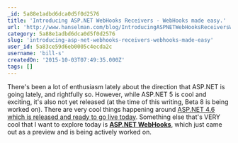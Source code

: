 ```yaml
---
_id: 5a88e1adbd6dca0d5f0d2576
title: 'Introducing ASP.NET WebHooks Receivers - WebHooks made easy.'
url: 'http://www.hanselman.com/blog/IntroducingASPNETWebHooksReceiversWebHooksMadeEasy.aspx'
category: 5a88e1adbd6dca0d5f0d2576
slug: 'introducing-asp-net-webhooks-receivers-webhooks-made-easy'
user_id: 5a83ce59d6eb0005c4ecda2c
username: 'bill-s'
createdOn: '2015-10-03T07:49:35.000Z'
tags: []
---
```


There's been a lot of enthusiasm lately about the direction that ASP.NET is going lately, and rightfully so. However, while ASP.NET 5 is cool and exciting, it's also not yet released (at the time of this writing, Beta 8 is being worked on). There are very cool things happening around <a href="http://www.hanselman.com/blog/VisualStudio2015ReleasedPlusASPNET5Roadmap.aspx">ASP.NET 4.6 which is released and ready to go live today</a>. Something else that's VERY cool that I want to explore today is <a href="http://blogs.msdn.com/b/webdev/archive/2015/09/04/introducing-microsoft-asp-net-webhooks-preview.aspx"><strong>ASP.NET WebHooks</strong></a>, which just came out as a preview and is being actively worked on.
